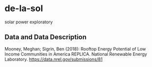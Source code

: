 # de-la-sol
solar power exploratory

## Data and Data Description
Mooney, Meghan; Sigrin, Ben (2018): Rooftop Energy Potential of Low Income Communities in America REPLICA. National Renewable Energy Laboratory. https://data.nrel.gov/submissions/81
